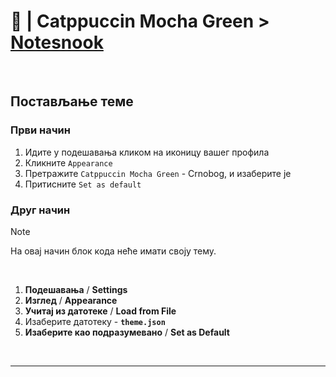 # 📝 | Catppuccin Mocha Green > [Notesnook](https://notesnook.com/)

<br>

## Постављање теме

### Први начин

1. Идите у подешавања кликом на иконицу вашег профила
2. Кликните `Appearance`
3. Претражите `Catppuccin Mocha Green` - Crnobog, и изаберите је
4. Притисните `Set as default`

### Друг начин

> [!NOTE]
> На овај начин блок кода неће имати своју тему.

<br>

1. **Подешавања** / **Settings**
2. **Изглед** / **Appearance**
3. **Учитај из датотеке** / **Load from File**
4. Изаберите датотеку - **`theme.json`**
5. **Изаберите као подразумевано** / **Set as Default**

<br>

---
